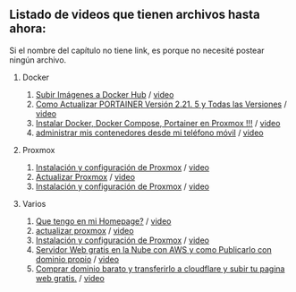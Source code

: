 ## Listado de videos que tienen archivos hasta ahora:

Si el nombre del capítulo no tiene link, es porque no necesité postear ningún archivo.

1. Docker
   1. [Subir Imágenes a Docker Hub](./Docker/1) / [video](https://youtu.be/BXVpP1nf9Vg)
   2. [Como Actualizar PORTAINER Versión 2.21. 5  y Todas las Versiones](./Docker/2) / [video](https://youtu.be/NBjb85MzSv4) 
   3. [Instalar Docker, Docker Compose, Portainer en Proxmox !!!](./Docker/3) / [video](https://youtu.be/3PKc_Lw3hNQ) 
   4. [administrar mis contenedores desde mi teléfono móvil](/Docker/4) / [video](https://youtu.be/iwCqv91CvDc) 

2. Proxmox
   1. [Instalación y configuración de Proxmox](./Proxmox/1) / [video](https://youtu.be/M1zETW77Z1w)
   2. [Actualizar Proxmox](./Proxmox/2) / [video](https://youtu.be/4CbD9xkAABo)
   3. [Instalación y configuración de Proxmox](./varios/1) / [video](https://youtu.be/M1zETW77Z1w)
  
2. Varios
   1. [Que tengo en mi Homepage?](./Varios/1) / [video](https://youtu.be/ND5jxVYwoZQ)
   2. [actualizar proxmox](./Varios/2) / [video](https://youtu.be/4CbD9xkAABo)
   3. [Instalación y configuración de Proxmox](./Varios/3) / [video](https://youtu.be/M1zETW77Z1w)
   4. [Servidor Web gratis en la Nube con AWS y como Publicarlo con dominio propio](./Varios/4) / [video](https://youtu.be/CB32CFA0eYw)
   5. [Comprar dominio barato y transferirlo a cloudflare y subir tu pagina web gratis.](./Varios/5) / [video](https://youtu.be/2F7spcwy3HU)